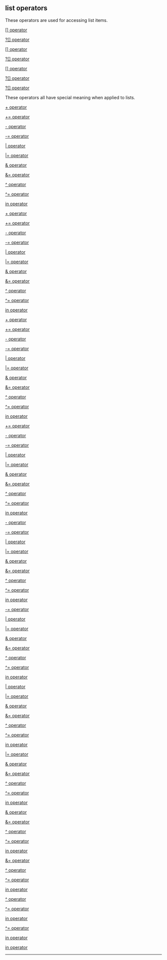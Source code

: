 

 list operators
----------------



 These operators are used for accessing list items.





[[] operator](#/operator/[]) 

[?[] operator](#/operator/%3F[]) 




[[] operator](#/operator/[]) 

[?[] operator](#/operator/%3F[]) 


[[] operator](#/operator/[])

[?[] operator](#/operator/%3F[]) 

[?[] operator](#/operator/%3F[])

 These operators all have special meaning when applied to lists.





[+ operator](#/operator/+) 

[+= operator](#/operator/+=) 

[- operator](#/operator/-) 

[-= operator](#/operator/-=) 

[| operator](#/operator/|) 

[|= operator](#/operator/|=) 

[& operator](#/operator/&) 

[&= operator](#/operator/&=) 

[^ operator](#/operator/^) 

[^= operator](#/operator/^=) 

[in operator](#/operator/in) 













[+ operator](#/operator/+) 

[+= operator](#/operator/+=) 

[- operator](#/operator/-) 

[-= operator](#/operator/-=) 

[| operator](#/operator/|) 

[|= operator](#/operator/|=) 

[& operator](#/operator/&) 

[&= operator](#/operator/&=) 

[^ operator](#/operator/^) 

[^= operator](#/operator/^=) 

[in operator](#/operator/in) 











[+ operator](#/operator/+)

[+= operator](#/operator/+=) 

[- operator](#/operator/-) 

[-= operator](#/operator/-=) 

[| operator](#/operator/|) 

[|= operator](#/operator/|=) 

[& operator](#/operator/&) 

[&= operator](#/operator/&=) 

[^ operator](#/operator/^) 

[^= operator](#/operator/^=) 

[in operator](#/operator/in) 










[+= operator](#/operator/+=)

[- operator](#/operator/-) 

[-= operator](#/operator/-=) 

[| operator](#/operator/|) 

[|= operator](#/operator/|=) 

[& operator](#/operator/&) 

[&= operator](#/operator/&=) 

[^ operator](#/operator/^) 

[^= operator](#/operator/^=) 

[in operator](#/operator/in) 









[- operator](#/operator/-)

[-= operator](#/operator/-=) 

[| operator](#/operator/|) 

[|= operator](#/operator/|=) 

[& operator](#/operator/&) 

[&= operator](#/operator/&=) 

[^ operator](#/operator/^) 

[^= operator](#/operator/^=) 

[in operator](#/operator/in) 








[-= operator](#/operator/-=)

[| operator](#/operator/|) 

[|= operator](#/operator/|=) 

[& operator](#/operator/&) 

[&= operator](#/operator/&=) 

[^ operator](#/operator/^) 

[^= operator](#/operator/^=) 

[in operator](#/operator/in) 







[| operator](#/operator/|)

[|= operator](#/operator/|=) 

[& operator](#/operator/&) 

[&= operator](#/operator/&=) 

[^ operator](#/operator/^) 

[^= operator](#/operator/^=) 

[in operator](#/operator/in) 






[|= operator](#/operator/|=)

[& operator](#/operator/&) 

[&= operator](#/operator/&=) 

[^ operator](#/operator/^) 

[^= operator](#/operator/^=) 

[in operator](#/operator/in) 





[& operator](#/operator/&)

[&= operator](#/operator/&=) 

[^ operator](#/operator/^) 

[^= operator](#/operator/^=) 

[in operator](#/operator/in) 




[&= operator](#/operator/&=)

[^ operator](#/operator/^) 

[^= operator](#/operator/^=) 

[in operator](#/operator/in) 



[^ operator](#/operator/^)

[^= operator](#/operator/^=) 

[in operator](#/operator/in) 


[^= operator](#/operator/^=)

[in operator](#/operator/in) 

[in operator](#/operator/in)


---


